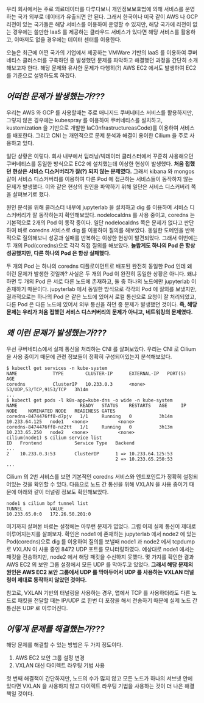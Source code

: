 우리 회사에서는 주로 의료데이터를 다루다보니 개인정보보호법에 의해 서비스를 운영하는 국가 외부로 데이터가 유출되면 안 된다. 그래서 한국이나 미국 같이 AWS 나 GCP 리전이 있는 국가들은 해당 서비스를 이용하여 운영할 수 있지만, 해당 국가에 리전이 없는 경우에는 쓸만한 IaaS 를 제공하는 클라우드 서비스가 있다면 해당 서비스를 활용하고, 이마저도 없을 경우에는 데이터 센터를 이용한다.

오늘은 최근에 어떤 국가의 기업에서 제공하는 VMWare 기반의 IaaS 를 이용하여 쿠버네티스 클러스터를 구축하던 중 발생했던 문제를 파악하고 해결했던 과정을 간단히 소개해보고자 한다. 해당 문제와 유사한 문제가 다행히(?) AWS EC2 에서도 발생하여 EC2 를 기준으로 설명하도록 하겠다.

## _어떠한 문제가 발생했는가???_

우리는 AWS 와 GCP 를 사용할때는 주로 매니지드 쿠버네티스 서비스를 활용하지만, 그렇지 않은 경우에는 kubespray 를 이용하여 쿠버네티스를 설치하고, kustomization 을 기반으로 개발한 IaC(InfrastructureasCode)를 이용하여 서비스를 배포한다. 그리고 CNI 는 개인적으로 문제 분석과 해결이 용이한 Cilium 을 주로 사용하고 있다.

일단 상황은 이렇다. 회사 내부에서 딥러닝/빅데이터 클러스터에서 꾸준히 사용해오던 쿠버네티스를 동일한 방식으로 EC2 에 설치했는데 이상한 현상이 발생했다. **처음 접했던 현상은 서비스 디스커버리가 잘(?) 되지 않는 문제였다.** 그래서 kibana 와 mongos 같이 서비스 디스커버리를 이용하여 다른 Pod 에 접근하는 서비스들이 동작하지 않는 문제가 발생했다. 이와 같은 현상의 원인을 파악하기 위해 일단은 서비스 디스커버리 쪽을 살펴보기로 했다.

원인 분석을 위해 클러스터 내부에 jupyterlab 을 설치하고 dig 를 이용하여 서비스 디스커버리가 잘 동작하는지 확인해보았다. nodelocaldns 를 사용 중이고, coredns 는 기본적으로 2개의 Pod 이 동작 중이다. 일단 nodelocaldns 쪽은 문제가 없다고 판단하여 바로 coredns 서비스로 dig 를 이용하여 질의를 해보았다. 동일한 도메인을 반복적으로 질의해보니 성공과 실패를 반복하는 이상한 현상이 발견되었다. 그래서 이번에는 두 개의 Pod(coredns)으로 각각 직접 질의를 해보았다. **놀랍게도 하나의 Pod 은 항상 성공했지만, 다른 하나의 Pod 은 항상 실패했다.**

두 개의 Pod 는 하나의 coredns 디플로이먼트로 배포된 완전히 동일한 Pod 인데 왜 이런 문제가 발생한 것일까? 사실은 두 개의 Pod 이 완전히 동일한 상황은 아니다. 왜냐하면 두 개의 Pod 은 서로 다른 노드에 존재하고, 둘 중 하나의 노드에만 jupyterlab 이 존재하기 때문이다. jupyterlab 에서 동일한 방식으로 각각의 Pod 에 질의를 보냈지만, 결과적으로는 하나의 Pod 은 같은 노드에 있어서 로컬 통신으로 요청이 잘 처리되었고, 다른 Pod 은 다른 노드에 있어서 외부 통신을 하던 중 문제가 발생했던 것이다. **즉, 해당 문제는 우리가 처음 접했던 서비스 디스커버리의 문제가 아니고, 네트워킹의 문제였다.**

## _왜 이런 문제가 발생했는가???_

우선 쿠버네티스에서 실제 통신을 처리하는 CNI 를 살펴보았다. 우리는 CNI 로 Cilium 을 사용 중이기 때문에 관련 정보들이 정확히 구성되어있는지 분석해보았다.

```
$ kubectl get services -n kube-system
NAME             TYPE        CLUSTER-IP      EXTERNAL-IP   PORT(S)                  AGE
coredns          ClusterIP   10.233.0.3      <none>        53/UDP,53/TCP,9153/TCP   3h14m
...
$ kubectl get pods -l k8s-app=kube-dns -o wide -n kube-system
NAME                       READY   STATUS    RESTARTS   AGE     IP              NODE    NOMINATED NODE   READINESS GATES
coredns-8474476ff8-d7pjv   1/1     Running   0          3h14m   10.233.64.125   node1   <none>           <none>
coredns-8474476ff8-nz2tt   1/1     Running   0          3h13m   10.233.65.250   node2   <none>           <none>
cilium(node1) $ cilium service list
ID   Frontend            Service Type   Backend
...
2    10.233.0.3:53       ClusterIP      1 => 10.233.64.125:53
                                        2 => 10.233.65.250:53
...
```

Cilium 의 2번 서비스를 보면 기본적인 coredns 서비스와 엔드포인트가 정확히 설정되어있는 것을 확인할 수 있다. 다음으로 노드 간 통신을 위해 VXLAN 을 사용 중이기 때문에 아래와 같이 터널링 정보도 확인해보았다.

```
node1 $ cilium bpf tunnel list
TUNNEL          VALUE
10.233.65.0:0   172.26.50.201:0
```

여기까지 살펴본 바로는 설정에는 아무런 문제가 없었다. 그럼 이제 실제 통신이 제대로 이루어지는지를 살펴보자. 확인은 node1 에 존재하는 jupyterlab 에서 node2 에 있는 Pod(coredns)으로 dig 를 이용하여 질의를 보낼때 node1 과 node2 에서 tcpdump 로 VXLAN 이 사용 중인 8472 UDP 포트를 모니터링하였다. 예상대로 node1 에서는 패킷을 전송하지만, node2 에서 해당 패킷을 수신하지 못했다. 몇 가지를 확인한 결과 AWS EC2 의 보안 그룹 설정에서 모든 UDP 를 막아두고 있었다. **그래서 해당 문제의 원인은 AWS EC2 보안 그룹에서 UDP 를 막아두어서 UDP 를 사용하는 VXLAN 터널링이 제대로 동작하지 않았던 것이다.**

참고로, VXLAN 기반의 터널링을 사용하는 경우, 앱에서 TCP 를 사용하더라도 다른 노드로 패킷을 전달할 때는 IP/UDP 로 한번 더 포장을 해서 전송하기 때문에 실제 노드 간 통신은 UDP 로 이루어진다.

## _어떻게 문제를 해결했는가???_

해당 문제를 해결할 수 있는 방법은 두 가지 정도이다.

1. AWS EC2 보안 그룹 설정 변경
2. VXLAN 대신 다이렉트 라우팅 기법 사용

첫 번째 해결책이 간단하지만, 노드의 수가 많지 않고 모든 노드가 하나의 서브넷 안에 있다면 VXLAN 을 사용하지 않고 다이렉트 라우팅 기법을 사용하는 것이 더 나은 해결책일 것이다.
